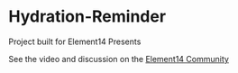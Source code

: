 # Hydration-Reminder
 Project built for Element14 Presents
 
 See the video and discussion on the [Element14 Community](https://www.element14.com/community/docs/DOC-95805/l/episode-472-diy-hydration-reminder-system?CMP=SOM-YOUTUBE-PRG-E14PRESENTS-EP472-DIY-HYDRATION-REMINDER-COMM)

